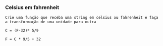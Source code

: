 ### Celsius em fahrenheit

    Crie uma função que receba uma string em celsius ou fahrenheit e faça a transformação de uma unidade para outra

    C = (F-32)* 5/9

    F = C * 9/5 + 32

